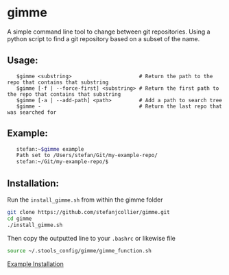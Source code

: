 # gimme
A simple command line tool to change between git repositories.
Using a python script to find a git repository based on a subset of the name.

## Usage:
```
   $gimme <substring>                      # Return the path to the repo that contains that substring
   $gimme [-f | --force-first] <substring> # Return the first path to the repo that contains that substring
   $gimme [-a | --add-path] <path>         # Add a path to search tree
   $gimme -                                # Return the last repo that was searched for
```
## Example:
``` bash 
   stefan:~$gimme example
   Path set to /Users/stefan/Git/my-example-repo/
   stefan:~/Git/my-example-repo/$ 
```
## Installation:
Run the `install_gimme.sh` from within the gimme folder
``` bash 
git clone https://github.com/stefanjcollier/gimme.git
cd gimme
./install_gimme.sh
```
Then copy the outputted line to your `.bashrc` or likewise file
``` bash
source ~/.stools_config/gimme/gimme_function.sh
```
[Example Installation](https://github.com/stefanjcollier/gimme/blob/master/pages/exmaple_install.md)


